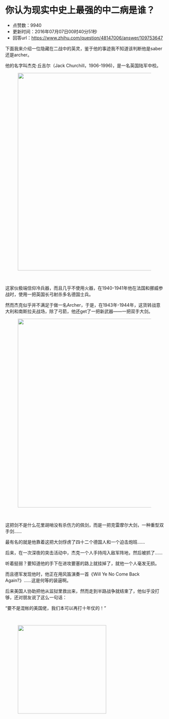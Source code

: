 # 你认为现实中史上最强的中二病是谁？
- 点赞数：9940
- 更新时间：2016年07月07日00时40分51秒
- 回答url：https://www.zhihu.com/question/48147006/answer/109753647
<body>
 <p data-pid="bvZpP9-o">下面我来介绍一位隐藏在二战中的英灵，鉴于他的事迹我不知道该判断他是saber还是archer。</p>
 <p data-pid="9JZYHMvB">他的名字叫杰克·丘吉尔（Jack Churchill，1906-1996)，是一名英国陆军中校。</p>
 <figure>
  <img src="https://picx.zhimg.com/50/6039777af07917face0d4496c8e23294_720w.jpg?source=1940ef5c" data-rawwidth="628" data-rawheight="417" data-original-token="6039777af07917face0d4496c8e23294" class="origin_image zh-lightbox-thumb" width="628" data-original="https://picx.zhimg.com/6039777af07917face0d4496c8e23294_r.jpg?source=1940ef5c">
 </figure>
 <br>
 <p data-pid="HCjiGXLQ">这家伙极端信仰冷兵器，而且几乎不使用火器，在1940-1941年他在法国和挪威参战时，使用一把英国长弓射杀多名德国士兵。</p>
 <p data-pid="GHd4W8OJ">然而杰克似乎并不满足于做一名Archer，于是，在1943年-1944年，这货转战意大利和南斯拉夫战场，除了弓箭，他还get了一把新武器——一把双手大剑。</p>
 <figure>
  <img src="https://pic1.zhimg.com/50/78ac7131c2964cfa98831dba807776c3_720w.jpg?source=1940ef5c" data-rawwidth="600" data-rawheight="389" data-original-token="78ac7131c2964cfa98831dba807776c3" class="origin_image zh-lightbox-thumb" width="600" data-original="https://pic1.zhimg.com/78ac7131c2964cfa98831dba807776c3_r.jpg?source=1940ef5c">
 </figure>
 <br>
 <p data-pid="__gmG2R0">这把剑不是什么花里胡哨没有杀伤力的佩剑，而是一把克雷摩尔大剑，一种重型双手剑……</p>
 <p data-pid="EOHawIZ9">最有名的就是他靠着这把大剑俘虏了四十二个德国人和一个迫击炮班……</p>
 <p data-pid="8FDdRt0s">后来，在一次深夜的突击活动中，杰克一个人手持闯入敌军阵地，然后被抓了……</p>
 <p data-pid="4wkIvJaE">听着挺弱？要知道他的手下在进攻要塞的路上就挂掉了，就他一个人毫发无损。</p>
 <p data-pid="kocujnbd">而且德军发现他时，他正在用风笛演奏一首《Will Ye No Come Back Again?》……这是何等的装逼啊。</p>
 <p data-pid="zLC7s5m3">后来美国人协助把他从监狱里救出来，然而走到半路战争就结束了，他似乎没打够，还对朋友说了这么一句话：</p>
 <p data-pid="jYf4cafN">“要不是混帐的美国佬，我们本可以再打十年仗的！”</p>
 <br>
 <figure>
  <img src="https://pic1.zhimg.com/50/36cc0511ac724f9f1174e7a68ffc05f0_720w.jpg?source=1940ef5c" data-rawwidth="281" data-rawheight="300" data-original-token="36cc0511ac724f9f1174e7a68ffc05f0" class="content_image" width="281">
 </figure>
</body>